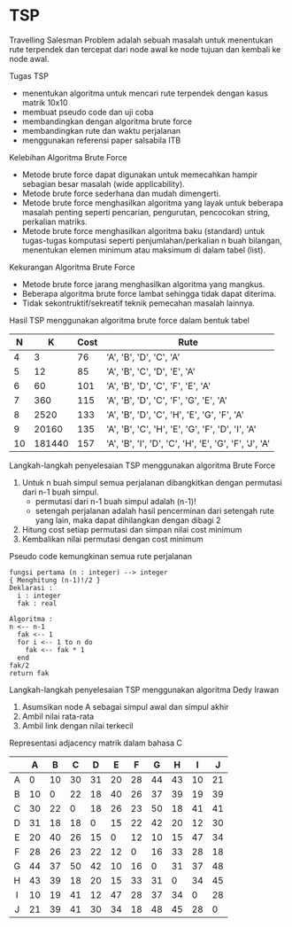 # TSP

Travelling Salesman Problem adalah sebuah masalah untuk menentukan rute terpendek dan tercepat dari node awal ke node tujuan dan kembali ke node awal.

Tugas TSP
  - menentukan algoritma untuk mencari rute terpendek dengan kasus matrik 10x10
  - membuat pseudo code dan uji coba 
  - membandingkan dengan algoritma brute force 
  - membandingkan rute dan waktu perjalanan
  - menggunakan referensi paper salsabila ITB

Kelebihan Algoritma Brute Force
  - Metode brute force dapat digunakan untuk memecahkan hampir sebagian besar masalah (wide applicability).
  - Metode brute force sederhana dan mudah dimengerti.
  - Metode brute force menghasilkan algoritma yang layak untuk beberapa masalah penting seperti pencarian, pengurutan, pencocokan string, perkalian matriks.
  - Metode brute force menghasilkan algoritma baku (standard) untuk tugas-tugas komputasi seperti penjumlahan/perkalian n buah bilangan, menentukan elemen minimum atau maksimum di dalam tabel (list).

Kekurangan Algoritma Brute Force
  - Metode brute force jarang menghasilkan algoritma yang mangkus.
  - Beberapa algoritma brute force lambat sehingga tidak dapat diterima.
  - Tidak sekontruktif/sekreatif teknik pemecahan masalah lainnya.

Hasil TSP menggunakan algoritma brute force dalam bentuk tabel

|N    |K      |Cost   |Rute                                                 |   
|-----|-------|-------|-----------------------------------------------------|
|4    |3      |76     |'A', 'B', 'D', 'C', 'A'                              |   
|5    |12     |85     |'A', 'B', 'C', 'D', 'E', 'A'                         |   
|6    |60     |101    |'A', 'B', 'D', 'C', 'F', 'E', 'A'                    |   
|7    |360    |115    |'A', 'B', 'D', 'C', 'F', 'G', 'E', 'A'               |   
|8    |2520   |133    |'A', 'B', 'D', 'C', 'H', 'E', 'G', 'F', 'A'          |  
|9    |20160  |135    |'A', 'B', 'C', 'H', 'E', 'G', 'F', 'D', 'I', 'A'     |  
|10   |181440 |157    |'A', 'B', 'I', 'D', 'C', 'H', 'E', 'G', 'F', 'J', 'A'|  

Langkah-langkah penyelesaian TSP menggunakan algoritma Brute Force
  1. Untuk n buah simpul semua perjalanan dibangkitkan dengan permutasi dari n-1 buah simpul.
      - permutasi dari n-1 buah simpul adalah (n-1)!
      - setengah perjalanan adalah hasil pencerminan dari setengah rute yang lain, maka dapat dihilangkan dengan dibagi 2
  2. Hitung cost setiap permutasi dan simpan nilai cost minimum
  3. Kembalikan nilai permutasi dengan cost minimum
      
Pseudo code kemungkinan semua rute perjalanan
```
fungsi pertama (n : integer) --> integer
{ Menghitung (n-1)!/2 }
Deklarasi :
  i : integer
  fak : real
  
Algoritma :
n <-- n-1
  fak <-- 1
  for i <-- 1 to n do
    fak <-- fak * 1
  end
fak/2  
return fak
```

Langkah-langkah penyelesaian TSP menggunakan algoritma Dedy Irawan
  1. Asumsikan node A sebagai simpul awal dan simpul akhir
  2. Ambil nilai rata-rata
  3. Ambil link dengan nilai terkecil

Representasi adjacency matrik dalam bahasa C

|   | A  | B  | C  | D  | E  | F  | G  | H  | I  | J  |
|:-:|----|----|----|----|----|----|----|----|----|----|
| A | 0  | 10 | 30 | 31 | 20 | 28 | 44 | 43 | 10 | 21 |
| B | 10 | 0  | 22 | 18 | 40 | 26 | 37 | 39 | 19 | 39 |
| C | 30 | 22 | 0  | 18 | 26 | 23 | 50 | 18 | 41 | 41 |
| D | 31 | 18 | 18 | 0  | 15 | 22 | 42 | 20 | 12 | 30 |
| E | 20 | 40 | 26 | 15 | 0  | 12 | 10 | 15 | 47 | 34 |
| F | 28 | 26 | 23 | 22 | 12 | 0  | 16 | 33 | 28 | 18 |
| G | 44 | 37 | 50 | 42 | 10 | 16 | 0  | 31 | 37 | 48 |
| H | 43 | 39 | 18 | 20 | 15 | 33 | 31 | 0  | 34 | 45 |
| I | 10 | 19 | 41 | 12 | 47 | 28 | 37 | 34 | 0  | 28 |
| J | 21 | 39 | 41 | 30 | 34 | 18 | 48 | 45 | 28 | 0  |

